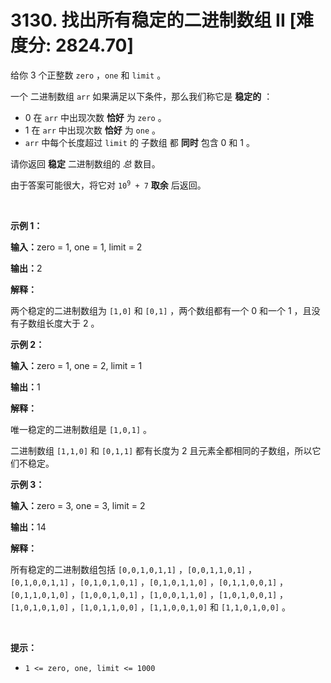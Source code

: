 # 3130. 找出所有稳定的二进制数组 II [难度分: 2824.70]

<p>给你 3 个正整数&nbsp;<code>zero</code>&nbsp;，<code>one</code>&nbsp;和&nbsp;<code>limit</code>&nbsp;。</p>

<p>一个 <span data-keyword="binary-array">二进制数组</span> <code>arr</code> 如果满足以下条件，那么我们称它是 <strong>稳定的</strong> ：</p>

<ul>
	<li>0 在&nbsp;<code>arr</code>&nbsp;中出现次数 <strong>恰好</strong>&nbsp;为<strong>&nbsp;</strong><code>zero</code>&nbsp;。</li>
	<li>1 在&nbsp;<code>arr</code>&nbsp;中出现次数 <strong>恰好</strong>&nbsp;为&nbsp;<code>one</code>&nbsp;。</li>
	<li><code>arr</code> 中每个长度超过 <code>limit</code>&nbsp;的 <span data-keyword="subarray-nonempty">子数组</span> 都 <strong>同时</strong> 包含 0 和 1 。</li>
</ul>

<p>请你返回 <strong>稳定</strong>&nbsp;二进制数组的 <em>总</em> 数目。</p>

<p>由于答案可能很大，将它对&nbsp;<code>10<sup>9</sup> + 7</code>&nbsp;<b>取余</b>&nbsp;后返回。</p>

<p>&nbsp;</p>

<p><strong class="example">示例 1：</strong></p>

<div class="example-block">
<p><span class="example-io"><b>输入：</b>zero = 1, one = 1, limit = 2</span></p>

<p><span class="example-io"><b>输出：</b>2</span></p>

<p><strong>解释：</strong></p>

<p>两个稳定的二进制数组为&nbsp;<code>[1,0]</code> 和&nbsp;<code>[0,1]</code>&nbsp;，两个数组都有一个 0 和一个 1 ，且没有子数组长度大于 2 。</p>
</div>

<p><strong class="example">示例 2：</strong></p>

<div class="example-block">
<p><strong>输入：</strong><span class="example-io">zero = 1, one = 2, limit = 1</span></p>

<p><span class="example-io"><b>输出：</b>1</span></p>

<p><strong>解释：</strong></p>

<p>唯一稳定的二进制数组是&nbsp;<code>[1,0,1]</code>&nbsp;。</p>

<p>二进制数组&nbsp;<code>[1,1,0]</code> 和&nbsp;<code>[0,1,1]</code>&nbsp;都有长度为 2 且元素全都相同的子数组，所以它们不稳定。</p>
</div>

<p><strong class="example">示例 3：</strong></p>

<div class="example-block">
<p><span class="example-io"><b>输入：</b>zero = 3, one = 3, limit = 2</span></p>

<p><span class="example-io"><b>输出：</b>14</span></p>

<p><strong>解释：</strong></p>

<p>所有稳定的二进制数组包括&nbsp;<code>[0,0,1,0,1,1]</code>&nbsp;，<code>[0,0,1,1,0,1]</code>&nbsp;，<code>[0,1,0,0,1,1]</code>&nbsp;，<code>[0,1,0,1,0,1]</code>&nbsp;，<code>[0,1,0,1,1,0]</code>&nbsp;，<code>[0,1,1,0,0,1]</code>&nbsp;，<code>[0,1,1,0,1,0]</code>&nbsp;，<code>[1,0,0,1,0,1]</code>&nbsp;，<code>[1,0,0,1,1,0]</code>&nbsp;，<code>[1,0,1,0,0,1]</code>&nbsp;，<code>[1,0,1,0,1,0]</code>&nbsp;，<code>[1,0,1,1,0,0]</code>&nbsp;，<code>[1,1,0,0,1,0]</code>&nbsp;和&nbsp;<code>[1,1,0,1,0,0]</code>&nbsp;。</p>
</div>

<p>&nbsp;</p>

<p><strong>提示：</strong></p>

<ul>
	<li><code>1 &lt;= zero, one, limit &lt;= 1000</code></li>
</ul>
